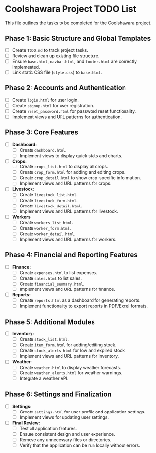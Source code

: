 # Coolshawara Project TODO List

This file outlines the tasks to be completed for the Coolshawara project.

## Phase 1: Basic Structure and Global Templates

- [ ] Create `TODO.md` to track project tasks.
- [ ] Review and clean up existing file structure.
- [ ] Ensure `base.html`, `navbar.html`, and `footer.html` are correctly implemented.
- [ ] Link static CSS file (`style.css`) to `base.html`.

## Phase 2: Accounts and Authentication

- [ ] Create `login.html` for user login.
- [ ] Create `signup.html` for user registration.
- [ ] Create `reset_password.html` for password reset functionality.
- [ ] Implement views and URL patterns for authentication.

## Phase 3: Core Features

- [ ] **Dashboard:**
    - [ ] Create `dashboard.html`.
    - [ ] Implement views to display quick stats and charts.
- [ ] **Crops:**
    - [ ] Create `crops_list.html` to display all crops.
    - [ ] Create `crop_form.html` for adding and editing crops.
    - [ ] Create `crop_detail.html` to show crop-specific information.
    - [ ] Implement views and URL patterns for crops.
- [ ] **Livestock:**
    - [ ] Create `livestock_list.html`.
    - [ ] Create `livestock_form.html`.
    - [ ] Create `livestock_detail.html`.
    - [ ] Implement views and URL patterns for livestock.
- [ ] **Workers:**
    - [ ] Create `workers_list.html`.
    - [ ] Create `worker_form.html`.
    - [ ] Create `worker_detail.html`.
    - [ ] Implement views and URL patterns for workers.

## Phase 4: Financial and Reporting Features

- [ ] **Finance:**
    - [ ] Create `expenses.html` to list expenses.
    - [ ] Create `sales.html` to list sales.
    - [ ] Create `financial_summary.html`.
    - [ ] Implement views and URL patterns for finance.
- [ ] **Reports:**
    - [ ] Create `reports.html` as a dashboard for generating reports.
    - [ ] Implement functionality to export reports in PDF/Excel formats.

## Phase 5: Additional Modules

- [ ] **Inventory:**
    - [ ] Create `stock_list.html`.
    - [ ] Create `item_form.html` for adding/editing stock.
    - [ ] Create `stock_alerts.html` for low and expired stock.
    - [ ] Implement views and URL patterns for inventory.
- [ ] **Weather:**
    - [ ] Create `weather.html` to display weather forecasts.
    - [ ] Create `weather_alerts.html` for weather warnings.
    - [ ] Integrate a weather API.

## Phase 6: Settings and Finalization

- [ ] **Settings:**
    - [ ] Create `settings.html` for user profile and application settings.
    - [ ] Implement views for updating user settings.
- [ ] **Final Review:**
    - [ ] Test all application features.
    - [ ] Ensure consistent design and user experience.
    - [ ] Remove any unnecessary files or directories.
    - [ ] Verify that the application can be run locally without errors.
